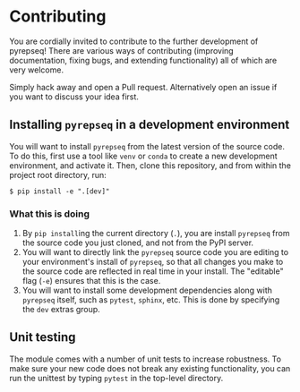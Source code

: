 # Contributing

You are cordially invited to contribute to the further development of pyrepseq! There are various ways of contributing (improving documentation, fixing bugs, and extending functionality) all of which are very welcome.

Simply hack away and open a Pull request. Alternatively open an issue if you want to discuss your idea first.

## Installing `pyrepseq` in a development environment

You will want to install `pyrepseq` from the latest version of the source code.
To do this, first use a tool like `venv` or `conda` to create a new development environment, and activate it.
Then, clone this repository, and from within the project root directory, run:

```
$ pip install -e ".[dev]"
```

### What this is doing
1. By `pip install`ing the current directory (`.`), you are install `pyrepseq` from the source code you just cloned, and not from the PyPI server.
2. You will want to directly link the `pyrepseq` source code you are editing to your environment's install of `pyrepseq`, so that all changes you make to the source code are reflected in real time in your install. The "editable" flag (`-e`) ensures that this is the case.
3. You will want to install some development dependencies along with `pyrepseq` itself, such as `pytest`, `sphinx`, etc. This is done by specifying the `dev` extras group.

## Unit testing

The module comes with a number of unit tests to increase robustness. To make sure your new code does not break any existing functionality, you can run the unittest by typing `pytest` in the top-level directory.
